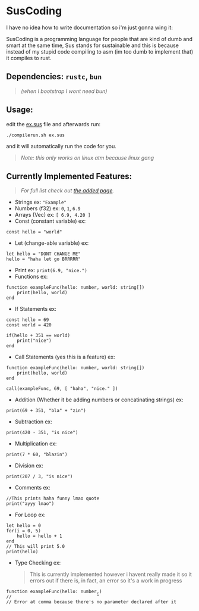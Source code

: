 # SusCoding

I have no idea how to write documentation so i'm just gonna wing it:

SusCoding is a programming language for people that are kind of dumb and smart at the same time, Sus stands for sustainable and this is because instead of my stupid code compiling to asm (im too dumb to implement that) it compiles to rust.

## Dependencies: `rustc`, `bun`

> _(when I bootstrap I wont need bun)_

## Usage:

edit the [ex.sus](ex.sus) file and afterwards run:

```console
./compilerun.sh ex.sus
```

and it will automatically run the code for you.

> _Note: this only works on linux atm because linux gang_

## Currently Implemented Features:

> _For full list check out [the added page](added.md)._

- Strings ex: `"Example"`
- Numbers (f32) ex: `0`, `1`, `6.9`
- Arrays (Vec) ex: `[ 6.9, 4.20 ]`
- Const (constant variable) ex:

```SusCoding
const hello = "world"
```

- Let (change-able variable) ex:

```SusCoding
let hello = "DONT CHANGE ME"
hello = "haha let go BRRRRR"
```

- Print ex: `print(6.9, "nice.")`
- Functions ex:

```SusCoding
function exampleFunc(hello: number, world: string[])
	print(hello, world)
end
```

- If Statements ex:

```SusCoding
const hello = 69
const world = 420

if(hello + 351 == world)
	print("nice")
end
```

- Call Statements (yes this is a feature) ex:

```SusCoding
function exampleFunc(hello: number, world: string[])
	print(hello, world)
end

call(exampleFunc, 69, [ "haha", "nice." ])
```

- Addition (Whether it be adding numbers or concatinating strings) ex:

```SusCoding
print(69 + 351, "bla" + "zin")
```

- Subtraction ex:

```SusCoding
print(420 - 351, "is nice")
```

- Multiplication ex:

```SusCoding
print(7 * 60, "blazin")
```

- Division ex:

```SusCoding
print(207 / 3, "is nice")
```

- Comments ex:

```SusCoding
//This prints haha funny lmao quote
print("ayyy lmao")
```

- For Loop ex:
```SusCoding
let hello = 0
for(i = 0, 5)
	hello = hello + 1
end
// This will print 5.0
print(hello)
```

- Type Checking ex:
  > This is currently implemented however i havent really made it so it errors out if there is, in fact, an error so it's a work in progress

```SusCoding
function exampleFunc(hello: number,)
//                                ^
// Error at comma because there's no parameter declared after it
```

